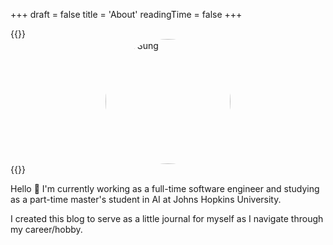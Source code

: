 +++
draft = false
title = 'About'
readingTime = false
+++

{{<rawhtml>}}
<img src="/self.png" alt="Alek Sung" style="display: block; margin: 0 auto; width: 200px; height: 200px; border: none; border-radius: 50%"/>
{{</rawhtml>}}

Hello 👋 I'm currently working as a full-time software engineer and studying as a part-time master's student in AI at Johns Hopkins University.

I created this blog to serve as a little journal for myself as I navigate through my career/hobby.
